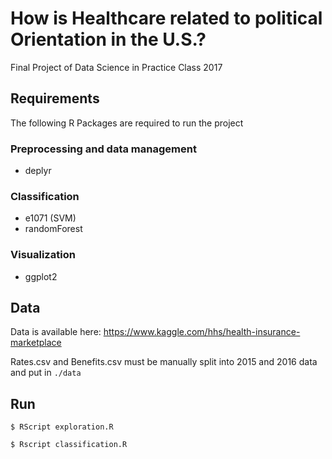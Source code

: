 # How is Healthcare related to political Orientation in the U.S.?
Final Project of Data Science in Practice Class 2017
## Requirements
The following R Packages are required to run the project
### Preprocessing and data management
- deplyr
### Classification
- e1071 (SVM)
- randomForest
### Visualization
- ggplot2
## Data
Data is available here: https://www.kaggle.com/hhs/health-insurance-marketplace

Rates.csv and Benefits.csv must be manually split into 2015 and 2016 data and put in `./data`

## Run
```
$ RScript exploration.R
```
```
$ Rscript classification.R
```
